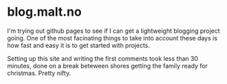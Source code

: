 # blog.malt.no

I'm trying out github pages to see if I can get a lightweight blogging 
project going. One of the most facinating things to take into account 
these days is how fast and easy it is to get started with projects. 

Setting up this site and writing the first comments took less than 30 minutes, 
done on a break beteween shores getting the family ready for christmas. 
Pretty nifty. 
